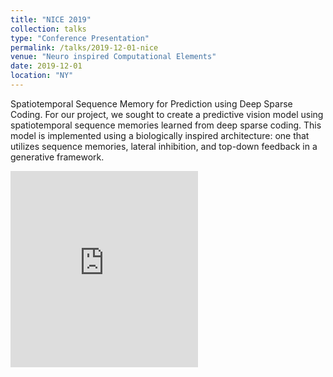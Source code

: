 ```yaml
---
title: "NICE 2019"
collection: talks
type: "Conference Presentation"
permalink: /talks/2019-12-01-nice
venue: "Neuro inspired Computational Elements"
date: 2019-12-01
location: "NY"
---
```

Spatiotemporal Sequence Memory for Prediction using Deep Sparse Coding. For our project, we sought to create a predictive vision model using spatiotemporal sequence memories learned from deep sparse coding. This model is implemented using a biologically inspired architecture: one that utilizes sequence memories, lateral inhibition, and top-down feedback in a generative framework.
<iframe height="314px"  src="https://www.youtube.com/embed/uaIfPk-Vw7Q" frameborder="0" allow="encrypted-media" allowfullscreen=""></iframe>
